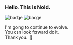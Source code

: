 ### Hello. This is Nold.
![badge](https://img.shields.io/badge/tems-bronto-blue) ![badge](https://img.shields.io/badge/90gt-deep%20sky-blue)

I'm going to continue to evolve.<br>
You can look forward do it.<br>
Thank you.&nbsp;&nbsp;🔭
<!--
**nold0001/nold0001** is a ✨ _special_ ✨ repository because its `README.md` (this file) appears on your GitHub profile.

Here are some ideas to get you started:

- 🔭 I’m currently working on ...
- 🌱 I’m currently learning ...
- 👯 I’m looking to collaborate on ...
- 🤔 I’m looking for help with ...
- 💬 Ask me about ...
- 📫 How to reach me: ...
- 😄 Pronouns: ...
- ⚡ Fun fact: ...
-->
